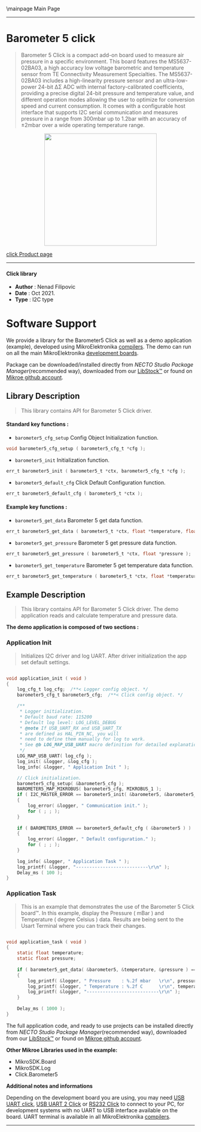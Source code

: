 \mainpage Main Page

---
# Barometer 5 click

> Barometer 5 Click is a compact add-on board used to measure air pressure in a specific environment. This board features the MS5637-02BA03, a high accuracy low voltage barometric and temperature sensor from TE Connectivity Measurement Specialties. The MS5637-02BA03 includes a high-linearity pressure sensor and an ultra-low-power 24-bit ΔΣ ADC with internal factory-calibrated coefficients, providing a precise digital 24-bit pressure and temperature value, and different operation modes allowing the user to optimize for conversion speed and current consumption. It comes with a configurable host interface that supports I2C serial communication and measures pressure in a range from 300mbar up to 1.2bar with an accuracy of ±2mbar over a wide operating temperature range.

<p align="center">
  <img src="https://download.mikroe.com/images/click_for_ide/barometer5_click.png" height=300px>
</p>

[click Product page](https://www.mikroe.com/barometer-5-click)

---


#### Click library

- **Author**        : Nenad Filipovic
- **Date**          : Oct 2021.
- **Type**          : I2C type


# Software Support

We provide a library for the Barometer5 Click
as well as a demo application (example), developed using MikroElektronika
[compilers](https://www.mikroe.com/necto-studio).
The demo can run on all the main MikroElektronika [development boards](https://www.mikroe.com/development-boards).

Package can be downloaded/installed directly from *NECTO Studio Package Manager*(recommended way), downloaded from our [LibStock&trade;](https://libstock.mikroe.com) or found on [Mikroe github account](https://github.com/MikroElektronika/mikrosdk_click_v2/tree/master/clicks).

## Library Description

> This library contains API for Barometer 5 Click driver.

#### Standard key functions :

- `barometer5_cfg_setup` Config Object Initialization function.
```c
void barometer5_cfg_setup ( barometer5_cfg_t *cfg );
```

- `barometer5_init` Initialization function.
```c
err_t barometer5_init ( barometer5_t *ctx, barometer5_cfg_t *cfg );
```

- `barometer5_default_cfg` Click Default Configuration function.
```c
err_t barometer5_default_cfg ( barometer5_t *ctx );
```

#### Example key functions :

- `barometer5_get_data` Barometer 5 get data function.
```c
err_t barometer5_get_data ( barometer5_t *ctx, float *temperature, float *pressure );
```

- `barometer5_get_pressure` Barometer 5 get pressure data function.
```c
err_t barometer5_get_pressure ( barometer5_t *ctx, float *pressure );
```

- `barometer5_get_temperature` Barometer 5 get temperature data function.
```c
err_t barometer5_get_temperature ( barometer5_t *ctx, float *temperature );
```

## Example Description

> This library contains API for Barometer 5 Click driver.
> The demo application reads and calculate temperature and pressure data.

**The demo application is composed of two sections :**

### Application Init

> Initializes I2C driver and log UART.
> After driver initialization the app set default settings.

```c

void application_init ( void ) 
{
    log_cfg_t log_cfg;  /**< Logger config object. */
    barometer5_cfg_t barometer5_cfg;  /**< Click config object. */

    /** 
     * Logger initialization.
     * Default baud rate: 115200
     * Default log level: LOG_LEVEL_DEBUG
     * @note If USB_UART_RX and USB_UART_TX 
     * are defined as HAL_PIN_NC, you will 
     * need to define them manually for log to work. 
     * See @b LOG_MAP_USB_UART macro definition for detailed explanation.
     */
    LOG_MAP_USB_UART( log_cfg );
    log_init( &logger, &log_cfg );
    log_info( &logger, " Application Init " );

    // Click initialization.
    barometer5_cfg_setup( &barometer5_cfg );
    BAROMETER5_MAP_MIKROBUS( barometer5_cfg, MIKROBUS_1 );
    if ( I2C_MASTER_ERROR == barometer5_init( &barometer5, &barometer5_cfg ) ) 
    {
        log_error( &logger, " Communication init." );
        for ( ; ; );
    }
    
    if ( BAROMETER5_ERROR == barometer5_default_cfg ( &barometer5 ) )
    {
        log_error( &logger, " Default configuration." );
        for ( ; ; );
    }
    
    log_info( &logger, " Application Task " );
    log_printf( &logger, "---------------------------\r\n" );
    Delay_ms ( 100 );
}

```

### Application Task

> This is an example that demonstrates the use of the Barometer 5 Click board™.
> In this example, display the Pressure ( mBar ) and Temperature ( degree Celsius ) data.
> Results are being sent to the Usart Terminal where you can track their changes.

```c

void application_task ( void ) 
{
    static float temperature;
    static float pressure;
    
    if ( barometer5_get_data( &barometer5, &temperature, &pressure ) == BAROMETER5_OK )
    {
        log_printf( &logger, " Pressure    : %.2f mbar   \r\n", pressure );
        log_printf( &logger, " Temperature : %.2f C      \r\n", temperature );
        log_printf( &logger, "---------------------------\r\n" );
    }
    
    Delay_ms ( 1000 );
}

```

The full application code, and ready to use projects can be installed directly from *NECTO Studio Package Manager*(recommended way), downloaded from our [LibStock&trade;](https://libstock.mikroe.com) or found on [Mikroe github account](https://github.com/MikroElektronika/mikrosdk_click_v2/tree/master/clicks).

**Other Mikroe Libraries used in the example:**

- MikroSDK.Board
- MikroSDK.Log
- Click.Barometer5

**Additional notes and informations**

Depending on the development board you are using, you may need
[USB UART click](https://www.mikroe.com/usb-uart-click),
[USB UART 2 Click](https://www.mikroe.com/usb-uart-2-click) or
[RS232 Click](https://www.mikroe.com/rs232-click) to connect to your PC, for
development systems with no UART to USB interface available on the board. UART
terminal is available in all MikroElektronika
[compilers](https://shop.mikroe.com/compilers).

---
